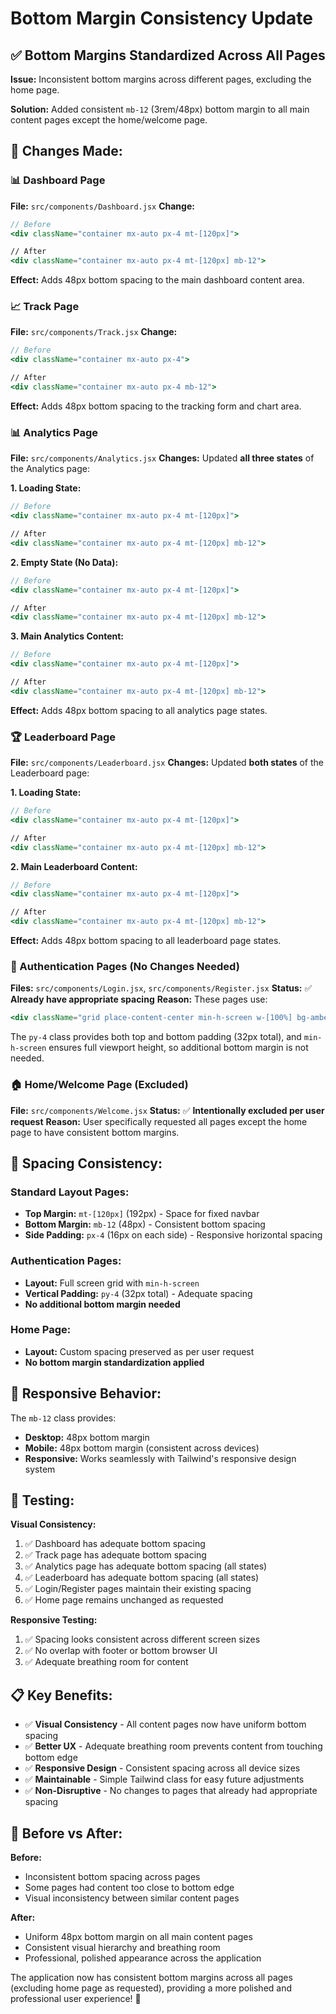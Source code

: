 # Bottom Margin Consistency Update

## ✅ **Bottom Margins Standardized Across All Pages**

**Issue:** Inconsistent bottom margins across different pages, excluding the home page.

**Solution:** Added consistent `mb-12` (3rem/48px) bottom margin to all main content pages except the home/welcome page.

## 🔧 **Changes Made:**

### **📊 Dashboard Page**

**File:** `src/components/Dashboard.jsx`
**Change:**

```jsx
// Before
<div className="container mx-auto px-4 mt-[120px]">

// After
<div className="container mx-auto px-4 mt-[120px] mb-12">
```

**Effect:** Adds 48px bottom spacing to the main dashboard content area.

### **📈 Track Page**

**File:** `src/components/Track.jsx`
**Change:**

```jsx
// Before
<div className="container mx-auto px-4">

// After
<div className="container mx-auto px-4 mb-12">
```

**Effect:** Adds 48px bottom spacing to the tracking form and chart area.

### **📊 Analytics Page**

**File:** `src/components/Analytics.jsx`
**Changes:** Updated **all three states** of the Analytics page:

**1. Loading State:**

```jsx
// Before
<div className="container mx-auto px-4 mt-[120px]">

// After
<div className="container mx-auto px-4 mt-[120px] mb-12">
```

**2. Empty State (No Data):**

```jsx
// Before
<div className="container mx-auto px-4 mt-[120px]">

// After
<div className="container mx-auto px-4 mt-[120px] mb-12">
```

**3. Main Analytics Content:**

```jsx
// Before
<div className="container mx-auto px-4 mt-[120px]">

// After
<div className="container mx-auto px-4 mt-[120px] mb-12">
```

**Effect:** Adds 48px bottom spacing to all analytics page states.

### **🏆 Leaderboard Page**

**File:** `src/components/Leaderboard.jsx`
**Changes:** Updated **both states** of the Leaderboard page:

**1. Loading State:**

```jsx
// Before
<div className="container mx-auto px-4 mt-[120px]">

// After
<div className="container mx-auto px-4 mt-[120px] mb-12">
```

**2. Main Leaderboard Content:**

```jsx
// Before
<div className="container mx-auto px-4 mt-[120px]">

// After
<div className="container mx-auto px-4 mt-[120px] mb-12">
```

**Effect:** Adds 48px bottom spacing to all leaderboard page states.

### **🔐 Authentication Pages (No Changes Needed)**

**Files:** `src/components/Login.jsx`, `src/components/Register.jsx`
**Status:** ✅ **Already have appropriate spacing**
**Reason:** These pages use:

```jsx
<div className="grid place-content-center min-h-screen w-[100%] bg-amber-400 py-4">
```

The `py-4` class provides both top and bottom padding (32px total), and `min-h-screen` ensures full viewport height, so additional bottom margin is not needed.

### **🏠 Home/Welcome Page (Excluded)**

**File:** `src/components/Welcome.jsx`
**Status:** ✅ **Intentionally excluded per user request**
**Reason:** User specifically requested all pages except the home page to have consistent bottom margins.

## 🎯 **Spacing Consistency:**

### **Standard Layout Pages:**

-   **Top Margin:** `mt-[120px]` (192px) - Space for fixed navbar
-   **Bottom Margin:** `mb-12` (48px) - Consistent bottom spacing
-   **Side Padding:** `px-4` (16px on each side) - Responsive horizontal spacing

### **Authentication Pages:**

-   **Layout:** Full screen grid with `min-h-screen`
-   **Vertical Padding:** `py-4` (32px total) - Adequate spacing
-   **No additional bottom margin needed**

### **Home Page:**

-   **Layout:** Custom spacing preserved as per user request
-   **No bottom margin standardization applied**

## 📱 **Responsive Behavior:**

The `mb-12` class provides:

-   **Desktop:** 48px bottom margin
-   **Mobile:** 48px bottom margin (consistent across devices)
-   **Responsive:** Works seamlessly with Tailwind's responsive design system

## 🧪 **Testing:**

**Visual Consistency:**

1. ✅ Dashboard has adequate bottom spacing
2. ✅ Track page has adequate bottom spacing
3. ✅ Analytics page has adequate bottom spacing (all states)
4. ✅ Leaderboard has adequate bottom spacing (all states)
5. ✅ Login/Register pages maintain their existing spacing
6. ✅ Home page remains unchanged as requested

**Responsive Testing:**

1. ✅ Spacing looks consistent across different screen sizes
2. ✅ No overlap with footer or bottom browser UI
3. ✅ Adequate breathing room for content

## 📋 **Key Benefits:**

-   ✅ **Visual Consistency** - All content pages now have uniform bottom spacing
-   ✅ **Better UX** - Adequate breathing room prevents content from touching bottom edge
-   ✅ **Responsive Design** - Consistent spacing across all device sizes
-   ✅ **Maintainable** - Simple Tailwind class for easy future adjustments
-   ✅ **Non-Disruptive** - No changes to pages that already had appropriate spacing

## 🔄 **Before vs After:**

**Before:**

-   Inconsistent bottom spacing across pages
-   Some pages had content too close to bottom edge
-   Visual inconsistency between similar content pages

**After:**

-   Uniform 48px bottom margin on all main content pages
-   Consistent visual hierarchy and breathing room
-   Professional, polished appearance across the application

The application now has consistent bottom margins across all pages (excluding home page as requested), providing a more polished and professional user experience! 🎉
